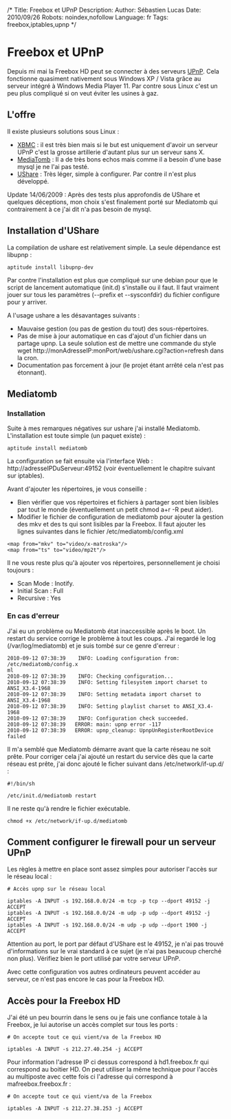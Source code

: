 /*
Title: Freebox et UPnP
Description: 
Author: Sébastien Lucas
Date: 2010/09/26
Robots: noindex,nofollow
Language: fr
Tags: freebox,iptables,upnp
*/
# Freebox et UPnP

Depuis mi mai la Freebox HD peut se connecter à des serveurs [UPnP](http://fr.wikipedia.org/wiki/Special:Search?search=UPnP). Cela fonctionne quasiment nativement sous Windows XP / Vista grâce au serveur intégré à Windows Media Player 11. Par contre sous Linux c'est un peu plus compliqué si on veut éviter les usines à gaz.

## L'offre

Il existe plusieurs solutions sous Linux :
*	[XBMC](http://www.xbmc.org) : il est très bien mais si le but est uniquement d'avoir un serveur UPnP c'est la grosse artillerie d'autant plus sur un serveur sans X.
*	[MediaTomb](http://mediatomb.cc) : Il a de très bons echos mais comme il a besoin d'une base mysql je ne l'ai pas testé.
*	[UShare](http://ushare.geexbox.org/) : Très léger, simple à configurer. Par contre il n'est plus développé.

Update 14/06/2009 :
Après des tests plus approfondis de UShare et quelques déceptions, mon choix s'est finalement porté sur Mediatomb qui contrairement à ce j'ai dit n'a pas besoin de mysql.

## Installation d'UShare

La compilation de ushare est relativement simple. La seule dépendance est libupnp :

```
aptitude install libupnp-dev
```

Par contre l'installation est plus que compliqué sur une debian pour que le script de lancement automatique (init.d) s'installe ou il faut. Il faut vraiment jouer sur tous les paramètres (--prefix et --sysconfdir) du fichier configure pour y arriver.

A l'usage ushare a les désavantages suivants :
*	Mauvaise gestion (ou pas de gestion du tout) des sous-répertoires.
*	Pas de mise à jour automatique en cas d'ajout d'un fichier dans un partage upnp. La seule solution est de mettre une commande du style wget http://monAdresseIP:monPort/web/ushare.cgi?action=refresh dans la cron.
*	Documentation pas forcement à jour (le projet étant arrêté cela n'est pas étonnant).

## Mediatomb

### Installation
Suite à mes remarques négatives sur ushare j'ai installé Mediatomb. L'installation est toute simple (un paquet existe) :

```
aptitude install mediatomb
```

La configuration se fait ensuite via l'interface Web : http://adresseIPDuServeur:49152 (voir éventuellement le chapitre suivant sur iptables).

Avant d'ajouter les répertoires, je vous conseille : 
*	Bien vérifier que vos répertoires et fichiers à partager sont bien lisibles par tout le monde (éventuellement un petit chmod a+r -R peut aider).
*	Modifier le fichier de configuration de mediatomb pour ajouter la gestion des mkv et des ts qui sont lisibles par la Freebox. Il faut ajouter les lignes suivantes dans le fichier /etc/mediatomb/config.xml

```
<map from="mkv" to="video/x-matroska"/>
<map from="ts" to="video/mp2t"/>
```

Il ne vous reste plus qu'à ajouter vos répertoires, personnellement je choisi toujours :
*	Scan Mode : Inotify.
*	Initial Scan : Full
*	Recursive : Yes

### En cas d'erreur

J'ai eu un problème ou Mediatomb état inaccessible après le boot. Un restart du service corrige le problème à tout les coups. J'ai regardé le log (/var/log/mediatomb) et je suis tombé sur ce genre d'erreur :
```
2010-09-12 07:38:39    INFO: Loading configuration from: /etc/mediatomb/config.x
ml
2010-09-12 07:38:39    INFO: Checking configuration...
2010-09-12 07:38:39    INFO: Setting filesystem import charset to ANSI_X3.4-1968
2010-09-12 07:38:39    INFO: Setting metadata import charset to ANSI_X3.4-1968
2010-09-12 07:38:39    INFO: Setting playlist charset to ANSI_X3.4-1968
2010-09-12 07:38:39    INFO: Configuration check succeeded.
2010-09-12 07:38:39   ERROR: main: upnp error -117
2010-09-12 07:38:39   ERROR: upnp_cleanup: UpnpUnRegisterRootDevice failed
```
Il m'a semblé que Mediatomb démarre avant que la carte réseau ne soit prête. Pour corriger cela j'ai ajouté un restart du service dès que la carte réseau est prête, j'ai donc ajouté le ficher suivant dans /etc/network/if-up.d/ :
```-
#!/bin/sh

/etc/init.d/mediatomb restart
```
Il ne reste qu'à rendre le fichier exécutable.
```
chmod +x /etc/network/if-up.d/mediatomb
```

## Comment configurer le firewall pour un serveur UPnP

Les règles à mettre en place sont assez simples pour autoriser l'accès sur le réseau local :

```
# Accès upnp sur le réseau local

iptables -A INPUT -s 192.168.0.0/24 -m tcp -p tcp --dport 49152 -j ACCEPT
iptables -A INPUT -s 192.168.0.0/24 -m udp -p udp --dport 49152 -j ACCEPT
iptables -A INPUT -s 192.168.0.0/24 -m udp -p udp --dport 1900 -j ACCEPT
```

Attention au port, le port par défaut d'UShare est le 49152, je n'ai pas trouvé d'informations sur le vrai standard à ce sujet (je n'ai pas beaucoup cherché non plus). Vérifiez bien le port utilisé par votre serveur UPnP.

Avec cette configuration vos autres ordinateurs peuvent accéder au serveur, ce n'est pas encore le cas pour la Freebox HD.

## Accès pour la Freebox HD

J'ai été un peu bourrin dans le sens ou je fais une confiance totale à la Freebox, je lui autorise un accès complet sur tous les ports :

```
# On accepte tout ce qui vient/va de la Freebox HD

iptables -A INPUT -s 212.27.40.254 -j ACCEPT
```

Pour information l'adresse IP ci dessus correspond à hd1.freebox.fr qui correspond au boitier HD. On peut utiliser la même technique pour l'accès au multiposte avec cette fois ci l'adresse qui correspond à mafreebox.freebox.fr :

```
# On accepte tout ce qui vient/va de la Freebox

iptables -A INPUT -s 212.27.38.253 -j ACCEPT
```

